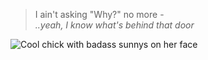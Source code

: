 > I ain't asking "Why?" no more -  <br>
    <i>..yeah, I know what's behind that door</i> <br>
    
![Cool chick with badass sunnys on her face](https://user-images.githubusercontent.com/91959583/141054170-fe5565bd-29ac-470a-9d05-fcf55a66ace2.png)
